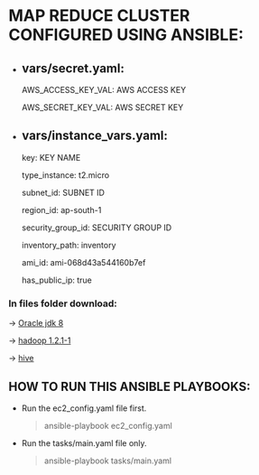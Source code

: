 # MAP REDUCE CLUSTER CONFIGURED USING ANSIBLE:


- vars/secret.yaml:
  ----------------
  
     AWS_ACCESS_KEY_VAL: AWS ACCESS KEY

     AWS_SECRET_KEY_VAL: AWS SECRET KEY


- vars/instance_vars.yaml:
  -----------------------

 	key: KEY NAME

	type_instance: t2.micro

	subnet_id: SUBNET ID

	region_id: ap-south-1

	security_group_id: SECURITY GROUP ID

	inventory_path: inventory

	ami_id: ami-068d43a544160b7ef

	has_public_ip: true


### In files folder download:

-> [Oracle jdk 8](https://javadl.oracle.com/webapps/download/AutoDL?BundleId=244574_d7fc238d0cbf4b0dac67be84580cfb4b)

-> [hadoop 1.2.1-1](https://archive.apache.org/dist/hadoop/core/hadoop-1.2.1/hadoop-1.2.1-1.x86_64.rpm) 
        
-> [hive](https://downloads.apache.org/hive/hive-1.2.2/apache-hive-1.2.2-bin.tar.gz)



## HOW TO RUN THIS ANSIBLE PLAYBOOKS:

 - Run the ec2_config.yaml file first. 
   > ansible-playbook ec2_config.yaml
 
 - Run the tasks/main.yaml file only. 
   > ansible-playbook tasks/main.yaml
